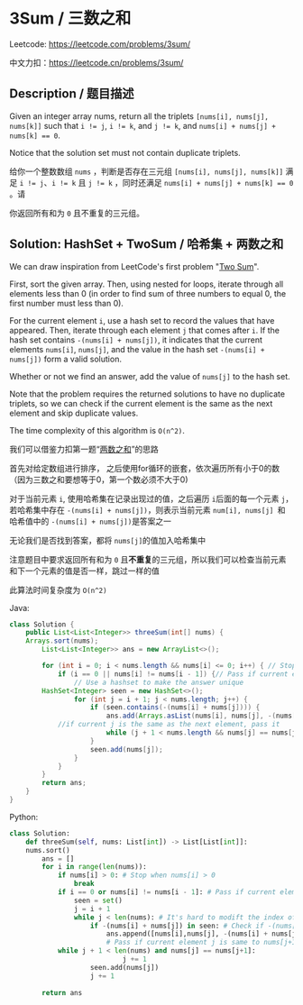 # 3Sum / 三数之和

Leetcode: https://leetcode.com/problems/3sum/

中文力扣：https://leetcode.cn/problems/3sum/

## Description / 题目描述

Given an integer array nums, return all the triplets `[nums[i], nums[j], nums[k]]` such that `i != j`, `i != k`, and `j != k`, and `nums[i] + nums[j] + nums[k] == 0`.

Notice that the solution set must not contain duplicate triplets.

给你一个整数数组 `nums` ，判断是否存在三元组 `[nums[i], nums[j], nums[k]]` 满足 `i != j`、`i != k` 且 `j != k` ，同时还满足 `nums[i] + nums[j] + nums[k] == 0` 。请

你返回所有和为 `0` 且不重复的三元组。

## Solution: HashSet + TwoSum / 哈希集 + 两数之和

We can draw inspiration from LeetCode's first problem "[Two Sum](/Solution/0001_Two_Sum.md)".

First, sort the given array. Then, using nested for loops, iterate through all elements less than 0 (in order to find sum of three numbers to equal 0, the first number must less than 0).

For the current element `i`, use a hash set to record the values that have appeared. Then, iterate through each element `j` that comes after `i`. If the hash set contains `-(nums[i] + nums[j])`, it indicates that the current elements `nums[i]`, `nums[j]`, and the value in the hash set `-(nums[i] + nums[j])` form a valid solution.

Whether or not we find an answer, add the value of `nums[j]` to the hash set.

Note that the problem requires the returned solutions to have no duplicate triplets, so we can check if the current element is the same as the next element and skip duplicate values.

The time complexity of this algorithm is `O(n^2)`.

我们可以借鉴力扣第一题“[两数之和](/Solution/0001_Two_Sum.md)”的思路

首先对给定数组进行排序， 之后使用for循环的嵌套，依次遍历所有小于0的数（因为三数之和要想等于0，第一个数必须不大于0)

对于当前元素 `i`, 使用哈希集在记录出现过的值，之后遍历 `i`后面的每一个元素 `j`，若哈希集中存在 `-(nums[i] + nums[j])`，则表示当前元素 `num[i], nums[j] `和 哈希值中的 `-(nums[i] + nums[j])`是答案之一

无论我们是否找到答案，都将 `nums[j]`的值加入哈希集中

注意题目中要求返回所有和为 `0` 且**不重复**的三元组，所以我们可以检查当前元素和下一个元素的值是否一样，跳过一样的值

此算法时间复杂度为 `O(n^2)`

Java:

```java
class Solution {
    public List<List<Integer>> threeSum(int[] nums) {
	Arrays.sort(nums);
        List<List<Integer>> ans = new ArrayList<>();

        for (int i = 0; i < nums.length && nums[i] <= 0; i++) { // Stop when nums[i] > 0
            if (i == 0 || nums[i] != nums[i - 1]) {// Pass if current element is the same as the one before
              	// Use a hashset to make the answer unique
		HashSet<Integer> seen = new HashSet<>();
                for (int j = i + 1; j < nums.length; j++) {
                    if (seen.contains(-(nums[i] + nums[j]))) {
                        ans.add(Arrays.asList(nums[i], nums[j], -(nums[i] + nums[j])));
			//if current j is the same as the next element, pass it
                        while (j + 1 < nums.length && nums[j] == nums[j + 1]) j++;
                    }
                    seen.add(nums[j]);
                }
            }
        }
        return ans;
    }
}

```

Python:

```python
class Solution:
    def threeSum(self, nums: List[int]) -> List[List[int]]:
	nums.sort()
        ans = []
        for i in range(len(nums)):
            if nums[i] > 0: # Stop when nums[i] > 0
                break
            if i == 0 or nums[i] != nums[i - 1]: # Pass if current element is the same as the one before
                seen = set()
                j = i + 1
                while j < len(nums): # It's hard to modift the index of the for loop in python, so it's better to use a while loop here
                    if -(nums[i] + nums[j]) in seen: # Check if -(nums[i] + nums[j]) exists
                        ans.append([nums[i],nums[j], -(nums[i] + nums[j])])
                      	# Pass if current element j is same to nums[j+1]
			while j + 1 < len(nums) and nums[j] == nums[j+1]:
                            j += 1
                    seen.add(nums[j])
                    j += 1
  
        return ans

```
